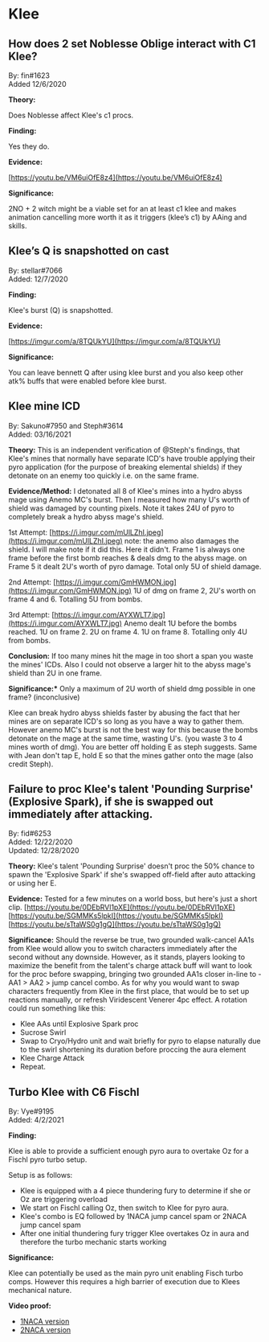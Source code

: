 # Klee

## How does 2 set Noblesse Oblige interact with C1 Klee?

By: fin#1623  
Added 12/6/2020

**Theory:**

Does Noblesse affect Klee's c1 procs.

**Finding:**

Yes they do.

**Evidence:**

[https://youtu.be/VM6uiOfE8z4](https://youtu.be/VM6uiOfE8z4)

**Significance:**

2NO + 2 witch might be a viable set for an at least c1 klee and makes animation cancelling more worth it as it triggers \(klee’s c1\) by AAing and skills.

## Klee’s Q is snapshotted on cast

By: stellar\#7066  
Added: 12/7/2020

**Finding:**

Klee's burst \(Q\) is snapshotted.

**Evidence:**

[https://imgur.com/a/8TQUkYU](https://imgur.com/a/8TQUkYU)

**Significance:**

You can leave bennett Q after using klee burst and you also keep other atk% buffs that were enabled before klee burst.

## Klee mine ICD

By: Sakuno\#7950 and Steph\#3614  
Added: 03/16/2021

**Theory:** This is an independent verification of @Steph's findings, that Klee's mines that normally have separate ICD's have trouble applying their pyro application \(for the purpose of breaking elemental shields\) if they detonate on an enemy too quickly i.e. on the same frame.

**Evidence/Method:** I detonated all 8 of Klee's mines into a hydro abyss mage using Anemo MC's burst. Then I measured how many U's worth of shield was damaged by counting pixels. Note it takes 24U of pyro to completely break a hydro abyss mage's shield.

1st Attempt: [https://i.imgur.com/mUlLZhI.jpeg](https://i.imgur.com/mUlLZhI.jpeg) note: the anemo also damages the shield. I will make note if it did this. Here it didn't. Frame 1 is always one frame before the first bomb reaches & deals dmg to the abyss mage. on Frame 5 it dealt 2U's worth of pyro damage. Total only 5U of shield damage.

2nd Attempt: [https://i.imgur.com/GmHWMON.jpg](https://i.imgur.com/GmHWMON.jpg) 1U of dmg on frame 2, 2U's worth on frame 4 and 6. Totalling 5U from bombs.

3rd Attempt: [https://i.imgur.com/AYXWLT7.jpg](https://i.imgur.com/AYXWLT7.jpg) Anemo dealt 1U before the bombs reached. 1U on frame 2. 2U on frame 4. 1U on frame 8. Totalling only 4U from bombs.

**Conclusion:** If too many mines hit the mage in too short a span you waste the mines' ICDs. Also I could not observe a larger hit to the abyss mage's shield than 2U in one frame.

**Significance:\*** Only a maximum of 2U worth of shield dmg possible in one frame? \(inconclusive\)

Klee can break hydro abyss shields faster by abusing the fact that her mines are on separate ICD's so long as you have a way to gather them. However anemo MC's burst is not the best way for this because the bombs detonate on the mage at the same time, wasting U's. \(you waste 3 to 4 mines worth of dmg\). You are better off holding E as steph suggests. Same with Jean don't tap E, hold E so that the mines gather onto the mage \(also credit Steph\).

## Failure to proc Klee's talent 'Pounding Surprise' \(Explosive Spark\), if she is swapped out immediately after attacking.

By: fid#6253  
Added: 12/22/2020  
Updated: 12/28/2020

**Theory:** Klee's talent 'Pounding Surprise' doesn't proc the 50% chance to spawn the 'Explosive Spark' if she's swapped off-field after auto attacking or using her E.

**Evidence:** Tested for a few minutes on a world boss, but here's just a short clip. [https://youtu.be/0DEbRVl1pXE](https://youtu.be/0DEbRVl1pXE) [https://youtu.be/SGMMKs5lpkI](https://youtu.be/SGMMKs5lpkI) [https://youtu.be/sTtaWS0g1gQ](https://youtu.be/sTtaWS0g1gQ)

**Significance:** Should the reverse be true, two grounded walk-cancel AA1s from Klee would allow you to switch characters immediately after the second without any downside. However, as it stands, players looking to maximize the benefit from the talent's charge attack buff will want to look for the proc before swapping, bringing two grounded AA1s closer in-line to - AA1 &gt; AA2 &gt; jump cancel combo. As for why you would want to swap characters frequently from Klee in the first place, that would be to set up reactions manually, or refresh Viridescent Venerer 4pc effect. A rotation could run something like this:

* Klee AAs until Explosive Spark proc
* Sucrose Swirl
* Swap to Cryo/Hydro unit and wait briefly for pyro to elapse naturally due to the swirl shortening its duration before proccing the aura element
* Klee Charge Attack
* Repeat.

## Turbo Klee with C6 Fischl

By: Vye#9195  
Added: 4/2/2021

**Finding:**

Klee is able to provide a sufficient enough pyro aura to overtake Oz for a Fischl pyro turbo setup.

Setup is as follows:

* Klee is equipped with a 4 piece thundering fury to determine if she or Oz are triggering overload
* We start on Fischl calling Oz, then switch to Klee for pyro aura.
* Klee's combo is EQ followed by 1NACA jump cancel spam or 2NACA jump cancel spam
* After one initial thundering fury trigger Klee overtakes Oz in aura and therefore the turbo mechanic starts working

**Significance:**

Klee can potentially be used as the main pyro unit enabling Fisch turbo comps. However this requires a high barrier of execution due to Klees mechanical nature.

**Video proof:**

* [1NACA version](https://www.youtube.com/watch?v=GNJt-SegTCE)
* [2NACA version](https://www.youtube.com/watch?v=GyYXIW485Ys)
